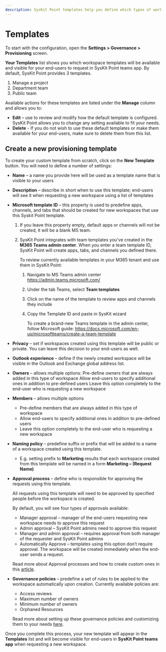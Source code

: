 ```yaml
---
description: SysKit Point templates help you define which types of workspaces your end-users can request and create. Each template contains a set of properties and rules that guide the creation process and ensure all workspaces adhere to appropriate governance policies your company specified. 
---
```


# Templates	

To start with the configuration, open the **Settings > Governance > Provisioning** screen.

**Your Templates** list shows you which workspace templates will be available and visible for your end-users to request in SysKit Point teams app. By default, SysKit Point provides 3 templates. 

1) Manage a project 
2) Department team 
3) Public team 

Available actions for these templates are listed under the **Manage** column and allows you to: 

- **Edit** – use to review and modify how the default template is configured. SysKit Point allows you to change any setting available to fit your needs. 
- **Delete** - If you do not wish to use these default templates or make them available for your end-users, make sure to delete them from this list. 
 
## Create a new provisioning template 

To create your custom template from scratch, click on the **New Template** button. You will need to define a number of settings: 

- **Name** – a name you provide here will be used as a template name that is visible to your users 
- **Description** – describe in short when to use this template; end-users will see it when requesting a new workspace using a list of templates 
- **Microsoft template ID** – this property is used to predefine apps, channels, and tabs that should be created for new workspaces that use this Syskit Point template. 

  1) If you leave this property empty, default apps or channels will not be created, it will be a blank MS team. 

  2) SysKit Point integrates with team templates you’ve created in the **M365 Teams admin center**. When you enter a team template ID, SysKit Point will create apps, tabs, and channels you defined there. 

     To review currently available templates in your M365 tenant and use them in SysKit Point: 

       1) Navigate to MS Teams admin center https://admin.teams.microsoft.com/
       2) Under the tab Teams, select **Team templates**
       3) Click on the name of the template to review apps and channels they include 
       4) Copy the Template ID and paste in SysKit wizard 

          To create a brand-new Teams template in the admin center, follow Microsoft guide: https://docs.microsoft.com/en-us/microsoftteams/create-a-team-template 

- **Privacy** – set if workspaces created using this template will be public or private. You can leave this decision to your end-users as well. 

- **Outlook experience** – define if the newly created workspace will be visible in the Outlook and Exchange global address list. 

- **Owners** – allows multiple options: 
Pre-define owners that are always added in this type of workspace 
Allow end-users to specify additional ones in addition to pre-defined users 
Leave this option completely to the end-user who is requesting a new workspace 

- **Members** – allows multiple options 
  - Pre-define members that are always added in this type of workspace 
  - Allow end-users to specify additional ones in addition to pre-defined users 
  - Leave this option completely to the end-user who is requesting a new workspace 

- **Naming policy** – predefine suffix or prefix that will be added to a name of a workspace created using this template. 
  - E.g. setting prefix to **Marketing** results that each workspace created from this template will be named in a form **Marketing – (Request Name)**

- **Approval process** – define who is responsible for approving the requests using this template. 
    
  All requests using this template will need to be approved by specified people before the workspace is created.  

  By default, you will see four types of approvals available: 
    - Manager approval – manager of the end-users requesting new workspace needs to approve this request 
    - Admin approval – SysKit Point admins need to approve this request 
    - Manager and admin approval – requires approval from both manager of the requester and SysKit Point admins 
    - Automatically Approve – templates using this option don’t require approval. The workspace will be created immediately when the end-user sends a request. 
  
  Read more about Approval processes and how to create custom ones in this [article](governance-and-automation\provisioning\approval-processes.md).
 
- **Governance policies** – predefine a set of rules to be applied to the workspace automatically upon creation. Currently available policies are: 

  - Access reviews 
  - Maximum number of owners 
  - Minimum number of owners 
  - Orphaned Resources 

  Read more about setting up these governance policies and customizing them to your needs [here](governance-and-automation\automated-workflows\set-up-automated-workflows.md).
 
Once you complete this process, your new template will appear in the **Templates** list and will become visible for end-users in **SysKit Point teams app** when requesting a new workspace. 